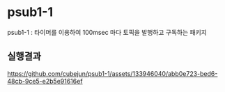 # psub1-1

psub1-1 : 타이머를 이용하여 100msec 마다 토픽을 발행하고 구독하는 패키지

## 실행결과

https://github.com/cubejun/psub1-1/assets/133946040/abb0e723-bed6-48cb-9ce5-e2b5e91616ef


